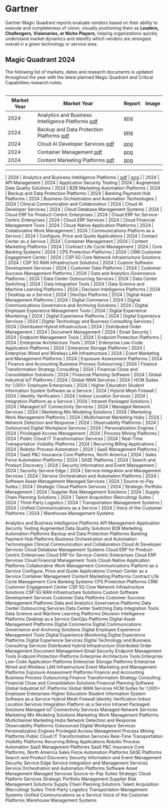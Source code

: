 # Gartner

Gartner Magic Quadrant reports evaluate vendors based on their ability to execute and completeness of vision, visually positioning them as **Leaders, Challengers, Visionaries, or Niche Players**, helping organizations quickly understand market dynamics and identify which vendors are strongest overall in a given technology or service area.

## Magic Quadrant 2024

The following list of markets, dates and research documents is updated throughout the year with the latest planned Magic Quadrant and Critical Capabilities research notes.<br/><br/>

| Market Year | Market Year                                                                                                  | Report                                                         | Image |
| ----------- | ------------------------------------------------------------------------------------------------------------ | -------------------------------------------------------------- | ----- |
| 2024        | Analytics and Business Intelligence Platforms [pdf](/2025/analytics-and-business-intelligence-platforms.pdf) | [png](/2024/analytics-and-business-intelligence-platforms.png) |
| 2024        | Backup and Data Protection Platforms [pdf](/2025/backup-and-data-protection-platforms.pdf)                   | [png](/2024/backup-and-data-protection-platforms.png)          |
| 2024        | Cloud AI Developer Services [pdf](/2025/cloud-ai-developer-services.pdf)                                     | [png](/2024/cloud-ai-developer-services.png)                   |
| 2024        | Container Management [pdf](/2025/container-management.pdf)                                                   | [png](/2024/container-management.png)                          |
| 2024        | Content Marketing Platforms [pdf](/2025/content-marketing-platforms.pdf)                                     | [png](/2024/content-marketing-platforms.png)                   |

---

| 2024 | Analytics and Business Intelligence Platforms | [pdf](/2025/.pdf) | [png](/2024/.png) |
| 2024 | API Management
| 2024 | Application Security Testing
| 2024 | Augmented Data Quality Solutions
| 2024 | B2B Marketing Automation Platforms
| 2024 | Backup and Data Protection Platforms
| 2024 | Banking Payment Hub Platforms
| 2024 | Business Orchestration and Automation Technologies
| 2024 | Clinical Communication and Collaboration
| 2024 | Cloud AI Developer Services
| 2024 | Cloud Database Management Systems
| 2024 | Cloud ERP for Product-Centric Enterprises
| 2024 | Cloud ERP for Service-Centric Enterprises
| 2024 | Cloud ERP Services
| 2024 | Cloud Financial Management Tools
| 2024 | Cloud-Native Application Platforms
| 2024 | Collaborative Work Management
| 2024 | Communications Platform as a Service
| 2024 | Configure, Price and Quote Applications
| 2024 | Contact Center as a Service
| 2024 | Container Management
| 2024 | Content Marketing Platforms
| 2024 | Contract Life Cycle Management
| 2024 | Core Banking Systems
| 2024 | CPS Protection Platforms
| 2024 | CRM Customer Engagement Center
| 2024 | CSP 5G Core Network Infrastructure Solutions
| 2024 | CSP 5G RAN Infrastructure Solutions
| 2024 | Custom Software Development Services
| 2024 | Customer Data Platforms
| 2024 | Customer Success Management Platforms
| 2024 | Data and Analytics Governance Platforms
| 2024 | Data Center Outsourcing Services
| 2024 | Data Center Switching
| 2024 | Data Integration Tools
| 2024 | Data Science and Machine Learning Platforms
| 2024 | Decision Intelligence Platforms
| 2024 | Desktop as a Service
| 2024 | DevOps Platforms
| 2024 | Digital Asset Management Platforms
| 2024 | Digital Commerce
| 2024 | Digital Communications Governance and Archiving Solutions
| 2024 | Digital Employee Experience Management Tools
| 2024 | Digital Experience Monitoring
| 2024 | Digital Experience Platforms
| 2024 | Digital Experience Services
| 2024 | Digital Technology and Business Consulting Services
| 2024 | Distributed Hybrid Infrastructure
| 2024 | Distributed Order Management
| 2024 | Document Management
| 2024 | Email Security
| 2024 | Endpoint Management Tools
| 2024 | Endpoint Protection Platforms
| 2024 | Enterprise Architecture Tools
| 2024 | Enterprise Low-Code Application Platforms
| 2024 | Enterprise Storage Platforms
| 2024 | Enterprise Wired and Wireless LAN Infrastructure
| 2024 | Event Marketing and Management Platforms
| 2024 | Exposure Assessment Platforms
| 2024 | Finance and Accounting Business Process Outsourcing
| 2024 | Finance Transformation Strategy Consulting
| 2024 | Financial Close and Consolidation Solutions
| 2024 | Financial Planning Software
| 2024 | Global Industrial IoT Platforms
| 2024 | Global WAN Services
| 2024 | HCM Suites for 1,000+ Employee Enterprises
| 2024 | Higher Education Student Information System Software as a Service
| 2024 | Hybrid Mesh Firewall
| 2024 | Identity Verification
| 2024 | Indoor Location Services
| 2024 | Integration Platform as a Service
| 2024 | Intranet Packaged Solutions
| 2024 | Managed IoT Connectivity Services
| 2024 | Managed Network Services
| 2024 | Marketing Mix Modeling Solutions
| 2024 | Marketing Work Management Platforms
| 2024 | Multichannel Marketing Hubs
| 2024 | Network Detection and Response
| 2024 | Observability Platforms
| 2024 | Outsourced Digital Workplace Services
| 2024 | Personalization Engines
| 2024 | Privileged Access Management
| 2024 | Process Mining Platforms
| 2024 | Public Cloud IT Transformation Services
| 2024 | Real-Time Transportation Visibility Platforms
| 2024 | Recurring Billing Applications
| 2024 | Robotic Process Automation
| 2024 | SaaS Management Platforms
| 2024 | SaaS P&C Insurance Core Platforms, North America
| 2024 | Sales Force Automation Platforms
| 2024 | SASE Platforms
| 2024 | Search and Product Discovery
| 2024 | Security Information and Event Management
| 2024 | Security Service Edge
| 2024 | Service Integration and Management Services
| 2024 | Service Orchestration and Automation Platforms
| 2024 | Software Asset Management Managed Services
| 2024 | Source-to-Pay Suites
| 2024 | Strategic Cloud Platform Services
| 2024 | Strategic Portfolio Management
| 2024 | Supplier Risk Management Solutions
| 2024 | Supply Chain Planning Solutions
| 2024 | Talent Acquisition (Recruiting) Suites
| 2024 | Third-Party Logistics
| 2024 | Transportation Management Systems
| 2024 | Unified Communications as a Service
| 2024 | Voice of the Customer Platforms
| 2024 | Warehouse Management Systems

Analytics and Business Intelligence Platforms
API Management
Application Security Testing
Augmented Data Quality Solutions
B2B Marketing Automation Platforms
Backup and Data Protection Platforms
Banking Payment Hub Platforms
Business Orchestration and Automation Technologies
Clinical Communication and Collaboration
Cloud AI Developer Services
Cloud Database Management Systems
Cloud ERP for Product-Centric Enterprises
Cloud ERP for Service-Centric Enterprises
Cloud ERP Services
Cloud Financial Management Tools
Cloud-Native Application Platforms
Collaborative Work Management
Communications Platform as a Service
Configure, Price and Quote Applications
Contact Center as a Service
Container Management
Content Marketing Platforms
Contract Life Cycle Management
Core Banking Systems
CPS Protection Platforms
CRM Customer Engagement Center
CSP 5G Core Network Infrastructure Solutions
CSP 5G RAN Infrastructure Solutions
Custom Software Development Services
Customer Data Platforms
Customer Success Management Platforms
Data and Analytics Governance Platforms
Data Center Outsourcing Services
Data Center Switching
Data Integration Tools
Data Science and Machine Learning Platforms
Decision Intelligence Platforms
Desktop as a Service
DevOps Platforms
Digital Asset Management Platforms
Digital Commerce
Digital Communications Governance and Archiving Solutions
Digital Employee Experience Management Tools
Digital Experience Monitoring
Digital Experience Platforms
Digital Experience Services
Digital Technology and Business Consulting Services
Distributed Hybrid Infrastructure
Distributed Order Management
Document Management
Email Security
Endpoint Management Tools
Endpoint Protection Platforms
Enterprise Architecture Tools
Enterprise Low-Code Application Platforms
Enterprise Storage Platforms
Enterprise Wired and Wireless LAN Infrastructure
Event Marketing and Management Platforms
Exposure Assessment Platforms
Finance and Accounting Business Process Outsourcing
Finance Transformation Strategy Consulting
Financial Close and Consolidation Solutions
Financial Planning Software
Global Industrial IoT Platforms
Global WAN Services
HCM Suites for 1,000+ Employee Enterprises
Higher Education Student Information System Software as a Service
Hybrid Mesh Firewall
Identity Verification
Indoor Location Services
Integration Platform as a Service
Intranet Packaged Solutions
Managed IoT Connectivity Services
Managed Network Services
Marketing Mix Modeling Solutions
Marketing Work Management Platforms
Multichannel Marketing Hubs
Network Detection and Response
Observability Platforms
Outsourced Digital Workplace Services
Personalization Engines
Privileged Access Management
Process Mining Platforms
Public Cloud IT Transformation Services
Real-Time Transportation Visibility Platforms
Recurring Billing Applications
Robotic Process Automation
SaaS Management Platforms
SaaS P&C Insurance Core Platforms, North America
Sales Force Automation Platforms
SASE Platforms
Search and Product Discovery
Security Information and Event Management
Security Service Edge
Service Integration and Management Services
Service Orchestration and Automation Platforms
Software Asset Management Managed Services
Source-to-Pay Suites
Strategic Cloud Platform Services
Strategic Portfolio Management
Supplier Risk Management Solutions
Supply Chain Planning Solutions
Talent Acquisition (Recruiting) Suites
Third-Party Logistics
Transportation Management Systems
Unified Communications as a Service
Voice of the Customer Platforms
Warehouse Management Systems
